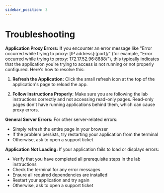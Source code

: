 ```yaml
---
sidebar_position: 3
---
```


# Troubleshooting

**Application Proxy Errors:**
If you encounter an error message like "Error occurred while trying to proxy: [IP address]:[port]/" (for example, "Error occurred while trying to proxy: 172.17.52.96:8888/"), this typically indicates that the application you're trying to access is not running or not properly configured. Here's how to resolve this:

1. **Refresh the Application:** Click the small refresh icon at the top of the application's page to reload the app.

2. **Follow Instructions Properly:** Make sure you are following the lab instructions correctly and not accessing read-only pages. Read-only pages don't have running applications behind them, which can cause proxy errors.

**General Server Errors:**
For other server-related errors:
- Simply refresh the entire page in your browser
- If the problem persists, try restarting your application from the terminal
- Otherwise, ask to open a support ticket 

**Application Not Loading:**
If your application fails to load or displays errors:
- Verify that you have completed all prerequisite steps in the lab instructions
- Check the terminal for any error messages
- Ensure all required dependencies are installed
- Restart your application and try again
- Otherwise, ask to open a support ticket 
